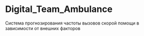 # Digital_Team_Ambulance
Система прогнозирования частоты вызовов скорой помощи в зависимости от внешних факторов
